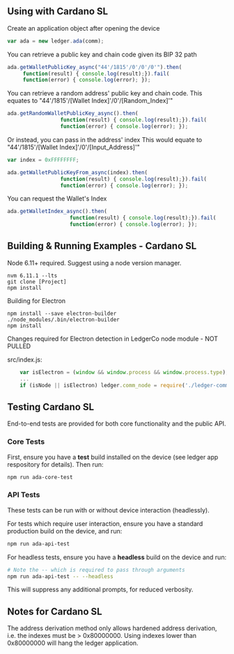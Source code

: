 ## Using with Cardano SL

Create an application object after opening the device

```javascript
var ada = new ledger.ada(comm);
```

You can retrieve a public key and chain code given its BIP 32 path

```javascript
ada.getWalletPublicKey_async("44'/1815'/0'/0'/0'").then(
     function(result) { console.log(result);}).fail(
     function(error) { console.log(error); });
```

You can retrieve a random address' public key and chain code.
This equates to "44'/1815'/[Wallet Index]'/0'/[Random_Index]'"

```javascript
ada.getRandomWalletPublicKey_async().then(
				 function(result) { console.log(result);}).fail(
				 function(error) { console.log(error); });
```

Or instead, you can pass in the address' index
This would equate to "44'/1815'/[Wallet Index]'/0'/[Input_Address]'"

```javascript
var index = 0xFFFFFFFF;

ada.getWalletPublicKeyFrom_async(index).then(
				 function(result) { console.log(result);}).fail(
				 function(error) { console.log(error); });
```

You can request the Wallet's Index

```javascript
ada.getWalletIndex_async().then(
					function(result) { console.log(result);}).fail(
					function(error) { console.log(error); });
```

## Building & Running Examples - Cardano SL

Node 6.11+ required. Suggest using a node version manager.

```
nvm 6.11.1 --lts
git clone [Project]
npm install
```

Building for Electron

```
npm install --save electron-builder
./node_modules/.bin/electron-builder
npm install
```

Changes required for Electron detection in LedgerCo node module - NOT PULLED

src/index.js:

```javascript
    var isElectron = (window && window.process && window.process.type);
    ...
    if (isNode || isElectron) ledger.comm_node = require('./ledger-comm-node');
```
## Testing Cardano SL

End-to-end tests are provided for both core functionality and the public API.


### Core Tests

First, ensure you have a **test** build installed on the device (see ledger app respository for details). Then run:

```bash
npm run ada-core-test
```

### API Tests

These tests can be run with or without device interaction (headlessly).

For tests which require user interaction, ensure you have a standard production build on the device, and run:

```bash
npm run ada-api-test
```

For headless tests, ensure you have a **headless** build on the device and run:

```bash
# Note the -- which is required to pass through arguments
npm run ada-api-test -- --headless
```

This will suppress any additional prompts, for reduced verbosity.

## Notes for Cardano SL

The address derivation method only allows hardened address derivation, i.e. the indexes must be > 0x80000000.
Using indexes lower than 0x80000000 will hang the ledger application.
